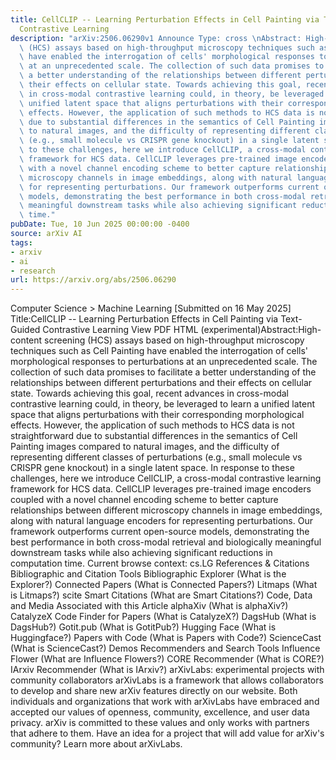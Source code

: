```yaml
---
title: CellCLIP -- Learning Perturbation Effects in Cell Painting via Text-Guided
  Contrastive Learning
description: "arXiv:2506.06290v1 Announce Type: cross \nAbstract: High-content screening\
  \ (HCS) assays based on high-throughput microscopy techniques such as Cell Painting\
  \ have enabled the interrogation of cells' morphological responses to perturbations\
  \ at an unprecedented scale. The collection of such data promises to facilitate\
  \ a better understanding of the relationships between different perturbations and\
  \ their effects on cellular state. Towards achieving this goal, recent advances\
  \ in cross-modal contrastive learning could, in theory, be leveraged to learn a\
  \ unified latent space that aligns perturbations with their corresponding morphological\
  \ effects. However, the application of such methods to HCS data is not straightforward\
  \ due to substantial differences in the semantics of Cell Painting images compared\
  \ to natural images, and the difficulty of representing different classes of perturbations\
  \ (e.g., small molecule vs CRISPR gene knockout) in a single latent space. In response\
  \ to these challenges, here we introduce CellCLIP, a cross-modal contrastive learning\
  \ framework for HCS data. CellCLIP leverages pre-trained image encoders coupled\
  \ with a novel channel encoding scheme to better capture relationships between different\
  \ microscopy channels in image embeddings, along with natural language encoders\
  \ for representing perturbations. Our framework outperforms current open-source\
  \ models, demonstrating the best performance in both cross-modal retrieval and biologically\
  \ meaningful downstream tasks while also achieving significant reductions in computation\
  \ time."
pubDate: Tue, 10 Jun 2025 00:00:00 -0400
source: arXiv AI
tags:
- arxiv
- ai
- research
url: https://arxiv.org/abs/2506.06290
---
```


Computer Science > Machine Learning
[Submitted on 16 May 2025]
Title:CellCLIP -- Learning Perturbation Effects in Cell Painting via Text-Guided Contrastive Learning
View PDF HTML (experimental)Abstract:High-content screening (HCS) assays based on high-throughput microscopy techniques such as Cell Painting have enabled the interrogation of cells' morphological responses to perturbations at an unprecedented scale. The collection of such data promises to facilitate a better understanding of the relationships between different perturbations and their effects on cellular state. Towards achieving this goal, recent advances in cross-modal contrastive learning could, in theory, be leveraged to learn a unified latent space that aligns perturbations with their corresponding morphological effects. However, the application of such methods to HCS data is not straightforward due to substantial differences in the semantics of Cell Painting images compared to natural images, and the difficulty of representing different classes of perturbations (e.g., small molecule vs CRISPR gene knockout) in a single latent space. In response to these challenges, here we introduce CellCLIP, a cross-modal contrastive learning framework for HCS data. CellCLIP leverages pre-trained image encoders coupled with a novel channel encoding scheme to better capture relationships between different microscopy channels in image embeddings, along with natural language encoders for representing perturbations. Our framework outperforms current open-source models, demonstrating the best performance in both cross-modal retrieval and biologically meaningful downstream tasks while also achieving significant reductions in computation time.
Current browse context:
cs.LG
References & Citations
Bibliographic and Citation Tools
Bibliographic Explorer (What is the Explorer?)
Connected Papers (What is Connected Papers?)
Litmaps (What is Litmaps?)
scite Smart Citations (What are Smart Citations?)
Code, Data and Media Associated with this Article
alphaXiv (What is alphaXiv?)
CatalyzeX Code Finder for Papers (What is CatalyzeX?)
DagsHub (What is DagsHub?)
Gotit.pub (What is GotitPub?)
Hugging Face (What is Huggingface?)
Papers with Code (What is Papers with Code?)
ScienceCast (What is ScienceCast?)
Demos
Recommenders and Search Tools
Influence Flower (What are Influence Flowers?)
CORE Recommender (What is CORE?)
IArxiv Recommender
(What is IArxiv?)
arXivLabs: experimental projects with community collaborators
arXivLabs is a framework that allows collaborators to develop and share new arXiv features directly on our website.
Both individuals and organizations that work with arXivLabs have embraced and accepted our values of openness, community, excellence, and user data privacy. arXiv is committed to these values and only works with partners that adhere to them.
Have an idea for a project that will add value for arXiv's community? Learn more about arXivLabs.